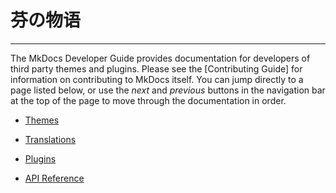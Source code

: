 # 芬の物语

---

The MkDocs Developer Guide provides documentation for developers of third
party themes and plugins. Please see the [Contributing Guide] for information
on contributing to MkDocs itself. You can jump directly to a page listed
below, or use the *next* and *previous* buttons in the navigation bar at the
top of the page to move through the documentation in order.

- [Themes](themes.md)

- [Translations](translations.md)

- [Plugins](plugins.md)

- [API Reference](api.md)